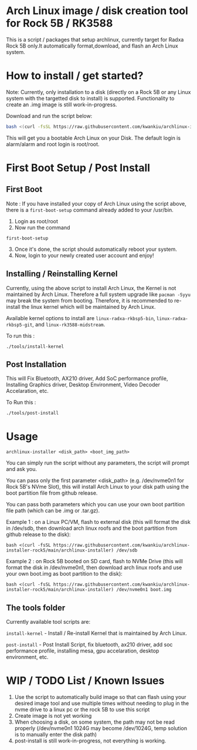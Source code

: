 # Arch Linux image / disk creation tool for Rock 5B / RK3588
This is a script / packages that setup archlinux, currently target for Radxa Rock 5B only.It automatically format,download, and flash an Arch Linux system.

# How to install / get started?

Note: Currently, only installation to a disk (directly on a Rock 5B or any Linux system with the targetted disk to install) is supported. Functionality to create an .img image is still work-in-progress.

Download and run the script below:
 ```bash
bash <(curl -fsSL https://raw.githubusercontent.com/kwankiu/archlinux-installer-rock5/main/archlinux-installer)
```

This will get you a bootable Arch Linux on your Disk. The default login is alarm/alarm and root login is root/root.

# First Boot Setup / Post Install

## First Boot
Note : If you have installed your copy of Arch Linux using the script above, there is a `first-boot-setup` command already added to your /usr/bin. 

1. Login as root/root
2. Now run the command
```
first-boot-setup
```
3. Once it's done, the script should automatically reboot your system.
4. Now, login to your newly created user account and enjoy!

## Installing / Reinstalling Kernel

Currently, using the above script to install Arch Linux, the Kernel is not maintained by Arch Linux. Therefore a full system upgrade like `pacman -Syyu` may break the system from booting. Therefore, it is recommended to re-install the linux kernel which will be maintained by Arch Linux. 

Available kernel options to install are `linux-radxa-rkbsp5-bin`, `linux-radxa-rkbsp5-git`, and `linux-rk3588-midstream`.

To run this :
```
./tools/install-kernel
```

## Post Installation 

This will Fix Bluetooth, AX210 driver, Add SoC performance profile, Installing Graphics driver, Desktop Environment, Video Decoder Accelaration, etc.

To Run this :
```
./tools/post-install
```

# Usage

```
archlinux-installer <disk_path> <boot_img_path>
```

You can simply run the script without any parameters, the script will prompt and ask you.

You can pass only the first parameter <disk_path> (e.g. /dev/nvme0n1 for Rock 5B's NVme Slot), this will install Arch Linux to your disk path using the boot partition file from github release.

You can pass both parameters which you can use your own boot partition file path (which can be .img or .tar.gz).



Example 1 : on a Linux PC/VM, flash to external disk (this will format the disk in /dev/sdb, then download arch linux roofs and the boot partition from github release to the disk): 

```
bash <(curl -fsSL https://raw.githubusercontent.com/kwankiu/archlinux-installer-rock5/main/archlinux-installer) /dev/sdb
```

Example 2 : on Rock 5B booted on SD card, flash to NVMe Drive (this will format the disk in /dev/nvme0n1, then download arch linux roofs and use your own boot.img as boot partition to the disk): 

```
bash <(curl -fsSL https://raw.githubusercontent.com/kwankiu/archlinux-installer-rock5/main/archlinux-installer) /dev/nvme0n1 boot.img
```

## The tools folder
Currently available tool scripts are:

`install-kernel` - Install / Re-install Kernel that is maintained by Arch Linux.

`post-install`   - Post Install Script, fix bluetooth, ax210 driver, add soc performance profile, installing mesa, gpu accelaration, desktop environment, etc.

# WIP / TODO List / Known Issues
1. Use the script to automatically build image so that can flash using your desired image tool and use multiple times without needing to plug in the nvme drive to a linux pc or the rock 5B to use this script
2. Create image is not yet working
3. When choosing a disk, on some system, the path may not be read properly (/dev/nvme0n1 1024G may become /dev/1024G, temp solution is to manually enter the disk path)
4. post-install is still work-in-progress, not everything is working.


